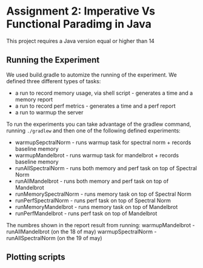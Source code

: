 # Assignment 2: Imperative Vs Functional Paradimg in Java

This project requires a Java version equal or higher than 14

## Running the Experiment

We used build.gradle to automize the running of the experiment. We defined three different types of tasks:
* a run to record memory usage, via shell script - generates a time and a memory report 
* a run to record perf metrics - generates a time and a perf report
* a run to warmup the server 

To run the experiments you can take advantage of the gradlew command, running `./gradlew` and then one of the following defined experiments:
* warmupSepctralNorm - runs warmup task for spectral norm +  records baseline memory 
* warmupMandelbrot - runs warmup task for mandelbrot +  records baseline memory 
* runAllSpectralNorm - runs both memory and perf task on top of Spectral Norm
* runAllMandelbrot - runs both memory and perf task on top of Mandelbrot
* runMemorySpectralNorm - runs memory task on top of Spectral Norm
* runPerfSpectralNorm -  runs perf task on top of Spectral Norm
* runMemoryMandelbrot - runs memory task on top of Mandelbrot
* runPerfMandelbrot - runs perf task on top of Mandelbrot

The numbres shown in the report result from running:
warmupMandelbrot - runAllMandelbrot (on the 18 of may)
warmupSpectralNorm - runAllSpectralNorm (on the 19 of may)

## Plotting scripts